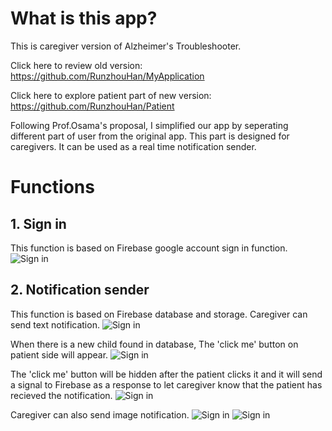 # What is this app?
This is caregiver version of Alzheimer's Troubleshooter.

Click here to review old version:
https://github.com/RunzhouHan/MyApplication

Click here to explore patient part of new version:
https://github.com/RunzhouHan/Patient

Following Prof.Osama's proposal, I simplified our app by seperating different part of user from the original app.
This part is designed for caregivers. It can be used as a real time notification sender.

#  Functions
 ## 1. Sign in
This function is based on Firebase google account sign in function.
![Sign in](https://raw.github.com/RunzhouHan/Patient/master/sign%20in.png)

 ## 2. Notification sender
 This function is based on Firebase database and storage.
 Caregiver can send text notification.
 ![Sign in](https://raw.github.com/RunzhouHan/Patient/master/Screen%20Shot%202017-12-03%20at%2010.21.29%20PM.png)

 When there is a new child found in database, The 'click me' button on patient side will appear.
  ![Sign in](https://raw.github.com/RunzhouHan/Patient/master/Screen%20Shot%202017-12-03%20at%2010.26.31%20PM.png)

 The 'click me' button will be hidden after the patient clicks it and it will send a signal to Firebase as a response to let caregiver know that the patient has recieved the notification.
  ![Sign in](https://raw.github.com/RunzhouHan/Patient/master/Screen%20Shot%202017-12-03%20at%2010.26.44%20PM.png)
  
Caregiver can also send image notification.
  ![Sign in](https://raw.github.com/RunzhouHan/Patient/master/Screen%20Shot%202017-12-03%20at%2010.20.54%20PM.png)
  ![Sign in](https://raw.github.com/RunzhouHan/Patient/master/Screen%20Shot%202017-12-03%20at%2010.21.07%20PM.png)
  


 
 
